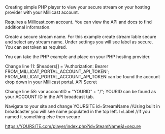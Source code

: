 Creating simple PHP player to view your secure stream on your hosting provider with your Millicast account.

Requires a Millicast.com account.
You can view the API and docs to find additional information.

Create a secure stream name.
For this example create stream lable secure and select any stream name.
Under settings you will see label as secure. You can set token as required.

You can take the PHP example and place on your PHP hosting provider.

Change line 11: $headers[] = 'Authorization: Bearer FROM_MILLICAT_PORTAL_ACCOUNT_API_TOKEN';
FROM_MILLICAT_PORTAL_ACCOUNT_API_TOKEN can be found the account drop down in your Millicast portal.
API Secret

Change line 58:     var accountID = "YOURID" + "/";
YOURID can be found as your ACCOUNT ID in the API broadcast tab.

Navigate to your site and change
YOURSITE
id=StreamName  //Using built in broadcaster you will see name populated in the top left.
l=Label   //If you named it something else then secure

https://YOURSITE.com/player/index.php?id=SteamName&l=secure




